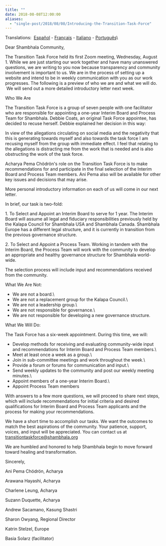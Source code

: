 ```yaml
---
title: ""
date: 2018-08-08T12:00:00
aliases:
  - "single-post/2018/08/08/Introducing-the-Transition-Task-Force"
---
```


Translations:  [Español](https://docs.wixstatic.com/ugd/48290d_e668e180f2fd4101a288989db43bb00a.pdf) - [Français](https://docs.wixstatic.com/ugd/48290d_2b7775723be44f94a208f60fc6fe3b17.pdf) - [Italiano](https://docs.wixstatic.com/ugd/48290d_f4ea8549ba254bb88735f3697a1e0770.pdf) - [Português](https://docs.wixstatic.com/ugd/48290d_dbc107f83cdc4b1bb25e3a2fcccf5307.pdf)\

Dear Shambhala Community,

The Transition Task Force held its first Zoom meeting, Wednesday, August 1. While we are just starting our work together and have many unanswered questions, we are writing to you now because transparency and community involvement is important to us. We are in the process of setting up a website and intend to be in weekly communication with you as our work progresses. The following is a preview of who we are and what we will do.  We will send out a more detailed introductory letter next week.

Who We Are

The Transition Task Force is a group of seven people with one facilitator who are responsible for appointing a one-year Interim Board and Process Team for Shambhala. Debbie Coats, an original Task Force appointee, has decided to recuse herself. Debbie explained her decision in this way:

In view of the allegations circulating on social media and the negativity that this is generating towards myself and also towards the task force I am recusing myself from the group with immediate effect. I feel that relating to the allegations is distracting me from the work that is needed and is also obstructing the work of the task force.

Acharya Pema Chödrön's role on the Transition Task Force is to make recommendations for and participate in the final selection of the Interim Board and Process Team members. Ani Pema also will be available for other key issues and decisions that may arise.

More personal introductory information on each of us will come in our next letter.

In brief, our task is two-fold:

1\. To Select and Appoint an Interim Board to serve for 1 year. The Interim Board will assume all legal and fiduciary responsibilities previously held by the Kalapa Council for Shambhala USA and Shambhala Canada. Shambhala Europe has a different legal structure, and it is currently in transition from the previous governance structure.

2\. To Select and Appoint a Process Team. Working in tandem with the Interim Board, the Process Team will work with the community to develop an appropriate and healthy governance structure for Shambhala world-wide.

The selection process will include input and recommendations received from the community.

What We Are Not:

- We are not a board.\
- We are not a replacement group for the Kalapa Council.\
- We are not a leadership group.\
- We are not responsible for governance.\
- We are not responsible for developing a new governance structure.

What We Will Do:

The Task Force has a six-week appointment. During this time, we will:

- Develop methods for receiving and evaluating community-wide input and recommendations for Interim Board and Process Team members.\
- Meet at least once a week as a group.\
- Join in sub-committee meetings and work throughout the week.\
- Provide a forum or forums for communication and input.\
- Send weekly updates to the community and post our weekly meeting minutes.\
- Appoint members of a one-year Interim Board.\
- Appoint Process Team members

With answers to a few more questions, we will proceed to share next steps, which will include recommendations for initial criteria and desired qualifications for Interim Board and Process Team applicants and the process for making your recommendations.

We have a short time to accomplish our tasks. We want the outcomes to match the best aspirations of the community. Your patience, support, voices, and input will be appreciated. You can contact us at [transitiontaskforce@shambhala.org](mailto:transitiontaskforce@shambhala.org)

We are humbled and honored to help Shambhala begin to move forward toward healing and transformation.

Sincerely,

Ani Pema Chödrön, Acharya

Arawana Hayashi, Acharya

Charlene Leung, Acharya

Suzann Duquette, Acharya

Andrew Sacamano, Kasung Shastri

Sharon Owyang, Regional Director

Katrin Stelzel, Europe

Basia Solarz (facilitator)
